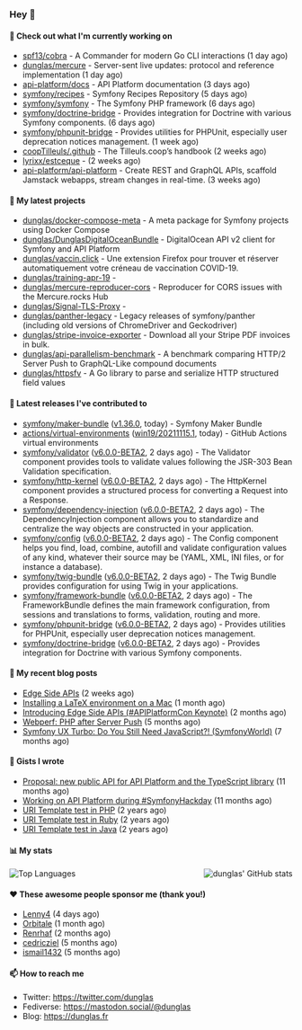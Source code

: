 ### Hey 👋

#### 👷 Check out what I'm currently working on

- [spf13/cobra](https://github.com/spf13/cobra) - A Commander for modern Go CLI interactions (1 day ago)
- [dunglas/mercure](https://github.com/dunglas/mercure) - Server-sent live updates: protocol and reference implementation (1 day ago)
- [api-platform/docs](https://github.com/api-platform/docs) - API Platform documentation (3 days ago)
- [symfony/recipes](https://github.com/symfony/recipes) - Symfony Recipes Repository (5 days ago)
- [symfony/symfony](https://github.com/symfony/symfony) - The Symfony PHP framework (6 days ago)
- [symfony/doctrine-bridge](https://github.com/symfony/doctrine-bridge) - Provides integration for Doctrine with various Symfony components. (6 days ago)
- [symfony/phpunit-bridge](https://github.com/symfony/phpunit-bridge) - Provides utilities for PHPUnit, especially user deprecation notices management. (1 week ago)
- [coopTilleuls/.github](https://github.com/coopTilleuls/.github) - The Tilleuls.coop’s handbook (2 weeks ago)
- [lyrixx/estceque](https://github.com/lyrixx/estceque) -  (2 weeks ago)
- [api-platform/api-platform](https://github.com/api-platform/api-platform) - Create REST and GraphQL APIs, scaffold Jamstack webapps, stream changes in real-time. (3 weeks ago)

#### 🌱 My latest projects

- [dunglas/docker-compose-meta](https://github.com/dunglas/docker-compose-meta) - A meta package for Symfony projects using Docker Compose
- [dunglas/DunglasDigitalOceanBundle](https://github.com/dunglas/DunglasDigitalOceanBundle) - DigitalOcean API v2 client for Symfony and API Platform
- [dunglas/vaccin.click](https://github.com/dunglas/vaccin.click) - Une extension Firefox pour trouver et réserver automatiquement votre créneau de vaccination COVID-19.
- [dunglas/training-apr-19](https://github.com/dunglas/training-apr-19) - 
- [dunglas/mercure-reproducer-cors](https://github.com/dunglas/mercure-reproducer-cors) - Reproducer for CORS issues with the Mercure.rocks Hub
- [dunglas/Signal-TLS-Proxy](https://github.com/dunglas/Signal-TLS-Proxy) - 
- [dunglas/panther-legacy](https://github.com/dunglas/panther-legacy) - Legacy releases of symfony/panther (including old versions of ChromeDriver and Geckodriver)
- [dunglas/stripe-invoice-exporter](https://github.com/dunglas/stripe-invoice-exporter) - Download all your Stripe PDF invoices in bulk.
- [dunglas/api-parallelism-benchmark](https://github.com/dunglas/api-parallelism-benchmark) - A benchmark comparing HTTP/2 Server Push to GraphQL-Like compound documents
- [dunglas/httpsfv](https://github.com/dunglas/httpsfv) - A Go library to parse and serialize HTTP structured field values

#### 🔭 Latest releases I've contributed to

- [symfony/maker-bundle](https://github.com/symfony/maker-bundle) ([v1.36.0](https://github.com/symfony/maker-bundle/releases/tag/v1.36.0), today) - Symfony Maker Bundle
- [actions/virtual-environments](https://github.com/actions/virtual-environments) ([win19/20211115.1](https://github.com/actions/virtual-environments/releases/tag/win19%2F20211115.1), today) - GitHub Actions virtual environments
- [symfony/validator](https://github.com/symfony/validator) ([v6.0.0-BETA2](https://github.com/symfony/validator/releases/tag/v6.0.0-BETA2), 2 days ago) - The Validator component provides tools to validate values following the JSR-303 Bean Validation specification.
- [symfony/http-kernel](https://github.com/symfony/http-kernel) ([v6.0.0-BETA2](https://github.com/symfony/http-kernel/releases/tag/v6.0.0-BETA2), 2 days ago) - The HttpKernel component provides a structured process for converting a Request into a Response.
- [symfony/dependency-injection](https://github.com/symfony/dependency-injection) ([v6.0.0-BETA2](https://github.com/symfony/dependency-injection/releases/tag/v6.0.0-BETA2), 2 days ago) - The DependencyInjection component allows you to standardize and centralize the way objects are constructed in your application.
- [symfony/config](https://github.com/symfony/config) ([v6.0.0-BETA2](https://github.com/symfony/config/releases/tag/v6.0.0-BETA2), 2 days ago) - The Config component helps you find, load, combine, autofill and validate configuration values of any kind, whatever their source may be (YAML, XML, INI files, or for instance a database).
- [symfony/twig-bundle](https://github.com/symfony/twig-bundle) ([v6.0.0-BETA2](https://github.com/symfony/twig-bundle/releases/tag/v6.0.0-BETA2), 2 days ago) - The Twig Bundle provides configuration for using Twig in your applications.
- [symfony/framework-bundle](https://github.com/symfony/framework-bundle) ([v6.0.0-BETA2](https://github.com/symfony/framework-bundle/releases/tag/v6.0.0-BETA2), 2 days ago) - The FrameworkBundle defines the main framework configuration, from sessions and translations to forms, validation, routing and more.
- [symfony/phpunit-bridge](https://github.com/symfony/phpunit-bridge) ([v6.0.0-BETA2](https://github.com/symfony/phpunit-bridge/releases/tag/v6.0.0-BETA2), 2 days ago) - Provides utilities for PHPUnit, especially user deprecation notices management.
- [symfony/doctrine-bridge](https://github.com/symfony/doctrine-bridge) ([v6.0.0-BETA2](https://github.com/symfony/doctrine-bridge/releases/tag/v6.0.0-BETA2), 2 days ago) - Provides integration for Doctrine with various Symfony components.

#### 📜 My recent blog posts

- [Edge Side APIs](https://dunglas.fr/2021/10/edge-side-apis/) (2 weeks ago)
- [Installing a LaTeX environment on a Mac](https://dunglas.fr/2021/09/installing-a-latex-environment-on-a-mac/) (1 month ago)
- [Introducing Edge Side APIs (#APIPlatformCon Keynote)](https://dunglas.fr/2021/09/introducing-edge-side-apis-apiplatformcon-keynote/) (2 months ago)
- [Webperf: PHP after Server Push](https://dunglas.fr/2021/05/webperf-php-after-server-push/) (5 months ago)
- [Symfony UX Turbo: Do You Still Need JavaScript?! (SymfonyWorld)](https://dunglas.fr/2021/04/symfony-ux-turbo-do-you-still-need-javascript/) (7 months ago)

#### 📓 Gists I wrote

- [Proposal: new public API for API Platform and the TypeScript library](https://gist.github.com/4da2026f34bf7f18e1db955ef8a9b417) (11 months ago)
- [Working on API Platform during #SymfonyHackday](https://gist.github.com/3949272d40e6390cdd2850a4f312a02a) (11 months ago)
- [URI Template test in PHP](https://gist.github.com/5b10b586427cf66e78a968f82f80691a) (2 years ago)
- [URI Template test in Ruby](https://gist.github.com/ec793690f66167cb849c02284ecf748d) (2 years ago)
- [URI Template test in Java](https://gist.github.com/788b70312231d24e46d7632c634784f5) (2 years ago)

#### 📊 My stats

<img align="right" alt="dunglas' GitHub stats" src="https://github-readme-stats.vercel.app/api?username=dunglas&count_private=1&show_icons=true">

![Top Languages](https://github-readme-stats.vercel.app/api/top-langs/?username=dunglas)

#### ❤️ These awesome people sponsor me (thank you!)

- [Lenny4](https://github.com/Lenny4) (4 days ago)
- [Orbitale](https://github.com/Orbitale) (1 month ago)
- [Renrhaf](https://github.com/Renrhaf) (2 months ago)
- [cedricziel](https://github.com/cedricziel) (5 months ago)
- [ismail1432](https://github.com/ismail1432) (5 months ago)

#### 📫 How to reach me

- Twitter: https://twitter.com/dunglas
- Fediverse: https://mastodon.social/@dunglas
- Blog: https://dunglas.fr
